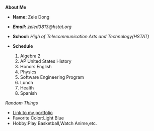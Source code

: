 **About Me**
*  **Name:** Zele Dong
*  _**Email:**  zeled3813@hstat.org_
* **School:** _High of Telecommunication Arts and Technology(HSTAT)_

* **Schedule**
  1. Algebra 2
  2. AP United States History
  3. Honors English
  4. Physics
  5. Software Engineering Program
  6. Lunch
  7. Health
  8. Spanish

_Random Things_
* [Link to my portfolio](https://sites.google.com/a/hstat.org/zeled3813sep11/)
* Favorite Color:Light Blue
* Hobby:Play Basketball,Watch Anime,etc.
